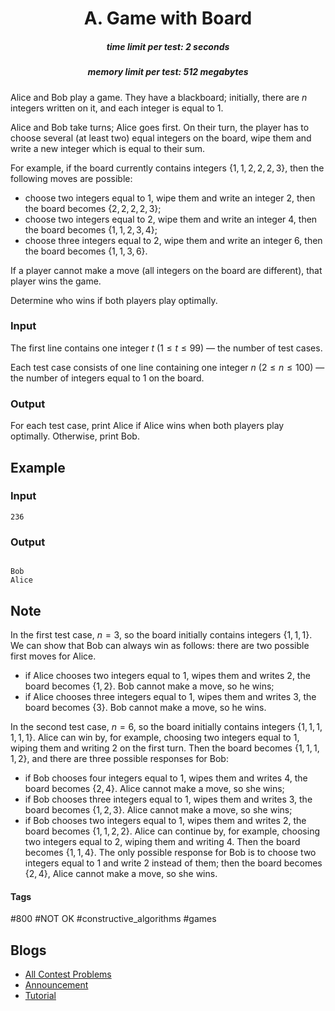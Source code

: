 <h1 style='text-align: center;'> A. Game with Board</h1>

<h5 style='text-align: center;'>time limit per test: 2 seconds</h5>
<h5 style='text-align: center;'>memory limit per test: 512 megabytes</h5>

Alice and Bob play a game. They have a blackboard; initially, there are $n$ integers written on it, and each integer is equal to $1$.

Alice and Bob take turns; Alice goes first. On their turn, the player has to choose several (at least two) equal integers on the board, wipe them and write a new integer which is equal to their sum.

For example, if the board currently contains integers $\{1, 1, 2, 2, 2, 3\}$, then the following moves are possible:

* choose two integers equal to $1$, wipe them and write an integer $2$, then the board becomes $\{2, 2, 2, 2, 3\}$;
* choose two integers equal to $2$, wipe them and write an integer $4$, then the board becomes $\{1, 1, 2, 3, 4\}$;
* choose three integers equal to $2$, wipe them and write an integer $6$, then the board becomes $\{1, 1, 3, 6\}$.

If a player cannot make a move (all integers on the board are different), that player wins the game.

Determine who wins if both players play optimally.

### Input

The first line contains one integer $t$ ($1 \le t \le 99$) — the number of test cases.

Each test case consists of one line containing one integer $n$ ($2 \le n \le 100$) — the number of integers equal to $1$ on the board.

### Output

For each test case, print Alice if Alice wins when both players play optimally. Otherwise, print Bob.

## Example

### Input


```text
236
```
### Output

```text

Bob
Alice

```
## Note

In the first test case, $n = 3$, so the board initially contains integers $\{1, 1, 1\}$. We can show that Bob can always win as follows: there are two possible first moves for Alice.

* if Alice chooses two integers equal to $1$, wipes them and writes $2$, the board becomes $\{1, 2\}$. Bob cannot make a move, so he wins;
* if Alice chooses three integers equal to $1$, wipes them and writes $3$, the board becomes $\{3\}$. Bob cannot make a move, so he wins.

In the second test case, $n = 6$, so the board initially contains integers $\{1, 1, 1, 1, 1, 1\}$. Alice can win by, for example, choosing two integers equal to $1$, wiping them and writing $2$ on the first turn. Then the board becomes $\{1, 1, 1, 1, 2\}$, and there are three possible responses for Bob:

* if Bob chooses four integers equal to $1$, wipes them and writes $4$, the board becomes $\{2,4\}$. Alice cannot make a move, so she wins;
* if Bob chooses three integers equal to $1$, wipes them and writes $3$, the board becomes $\{1,2,3\}$. Alice cannot make a move, so she wins;
* if Bob chooses two integers equal to $1$, wipes them and writes $2$, the board becomes $\{1, 1, 2, 2\}$. Alice can continue by, for example, choosing two integers equal to $2$, wiping them and writing $4$. Then the board becomes $\{1,1,4\}$. The only possible response for Bob is to choose two integers equal to $1$ and write $2$ instead of them; then the board becomes $\{2,4\}$, Alice cannot make a move, so she wins.


#### Tags 

#800 #NOT OK #constructive_algorithms #games 

## Blogs
- [All Contest Problems](../Educational_Codeforces_Round_150_(Rated_for_Div._2).md)
- [Announcement](../blogs/Announcement.md)
- [Tutorial](../blogs/Tutorial.md)
